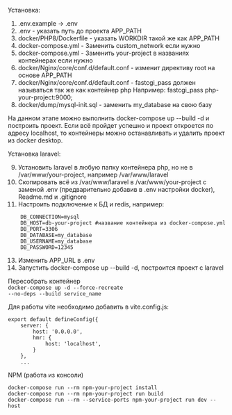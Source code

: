 Установка:
1) .env.example -> .env 
2) .env - указать путь до проекта APP_PATH
3) docker/PHP8/Dockerfile - указать WORKDIR такой же как APP_PATH
4) docker-compose.yml - Заменить custom_network если нужно
5) docker-compose.yml - Заменить your-project в названиях контейнерах если нужно
6) docker/Nginx/core/conf.d/default.conf - изменит директиву root на основе APP_PATH
7) docker/Nginx/core/conf.d/default.conf - fastcgi_pass должен называться так же как контейнер php
Например: fastcgi_pass php-your-project:9000; 
8) docker/dump/mysql-init.sql - заменить my_database на свою базу

На данном этапе можно выполнить docker-compose up --build -d и построить проект.
Если всё пройдет успешно и проект откроется по адресу localhost, то контейнеры можно останавливать и удалить проект из docker desktop.

Установка laravel:

9) Установить laravel в любую папку контейнера php, но не в /var/www/your-project, например /var/www/laravel
10) Скопировать всё из /var/www/laravel в /var/www/your-project c заменой .env (предварительно добавив в .env настройки docker), Readme.md и .gitignore
11) Настроить подключение к БД и redis, например:
````
    DB_CONNECTION=mysql
    DB_HOST=db-your-project #название контейнера из docker-compose.yml
    DB_PORT=3306
    DB_DATABASE=my_database
    DB_USERNAME=my_database
    DB_PASSWORD=12345
````
13) Изменить APP_URL в .env
14) Запустить docker-compose up --build -d, построитcя проект с laravel

Пересобрать контейнер<br> 
<code>docker-compose up -d --force-recreate --no-deps --build service_name</code>

Для работы vite необходимо добавить в vite.config.js:

````
export default defineConfig({
    server: {
        host: '0.0.0.0',
        hmr: {
            host: 'localhost',
        }
    },
    ...
````

<p>NPM (работа из консоли)</p>
<code>docker-compose run --rm npm-your-project install</code><br>
<code>docker-compose run --rm npm-your-project run build</code><br>
<code>docker-compose run --rm --service-ports npm-your-project run dev --host</code><br>


